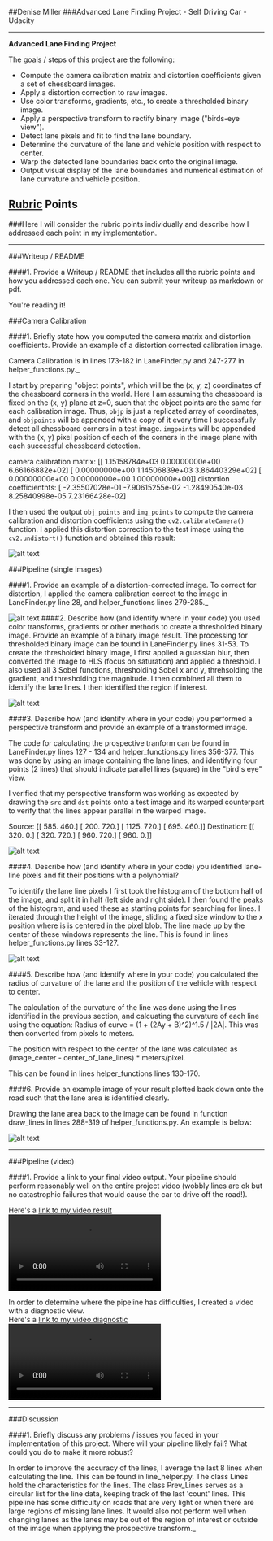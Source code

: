 ##Denise Miller
###Advanced Lane Finding Project - Self Driving Car - Udacity

---

**Advanced Lane Finding Project**

The goals / steps of this project are the following:

* Compute the camera calibration matrix and distortion coefficients given a set of chessboard images.
* Apply a distortion correction to raw images.
* Use color transforms, gradients, etc., to create a thresholded binary image.
* Apply a perspective transform to rectify binary image ("birds-eye view").
* Detect lane pixels and fit to find the lane boundary.
* Determine the curvature of the lane and vehicle position with respect to center.
* Warp the detected lane boundaries back onto the original image.
* Output visual display of the lane boundaries and numerical estimation of lane curvature and vehicle position.

[//]: # (Image References)

[image1]: ./output_images/undistort_checkerboard_output.png "Undistorted"
[image2]: ./output_images/undistort_output.png "Road Transformed"
[image3]: ./output_images/binary_combo_example.png "Binary Example"
[image4]: ./output_images/warped_straight_lines.png "Warp Example"
[image5]: ./output_images/color_fit_lines.png "Fit Visual"
[image6]: ./output_images/example_output1.png "Output"
[video1]: ./output_images/project_video_processed.mp4 "Video"
[video2]: ./output_images/project_video_diagnostics.mp4 "Diagnostic Video"

## [Rubric](https://review.udacity.com/#!/rubrics/571/view) Points
###Here I will consider the rubric points individually and describe how I addressed each point in my implementation.  

---
###Writeup / README

####1. Provide a Writeup / README that includes all the rubric points and how you addressed each one.  You can submit your writeup as markdown or pdf.  

You're reading it!

###Camera Calibration

####1. Briefly state how you computed the camera matrix and distortion coefficients. Provide an example of a distortion corrected calibration image.

Camera Calibration is in lines 173-182 in LaneFinder.py and 247-277 in helper_functions.py._

I start by preparing "object points", which will be the (x, y, z) coordinates of the chessboard corners in the world. Here I am assuming the chessboard is fixed on the (x, y) plane at z=0, such that the object points are the same for each calibration image.  Thus, `objp` is just a replicated array of coordinates, and `objpoints` will be appended with a copy of it every time I successfully detect all chessboard corners in a test image.  `imgpoints` will be appended with the (x, y) pixel position of each of the corners in the image plane with each successful chessboard detection.  

camera calibration matrix:
[[  1.15158784e+03   0.00000000e+00   6.66166882e+02]
 [  0.00000000e+00   1.14506839e+03   3.86440329e+02]
 [  0.00000000e+00   0.00000000e+00   1.00000000e+00]]
distortion coefficientnts:
[ -2.35507028e-01  -7.90615255e-02  -1.28490540e-03   8.25840998e-05
   7.23166428e-02]

I then used the output `obj_points` and `img_points` to compute the camera calibration and distortion coefficients using the `cv2.calibrateCamera()` function.  I applied this distortion correction to the test image using the `cv2.undistort()` function and obtained this result: 

![alt text][image1]

###Pipeline (single images)

####1. Provide an example of a distortion-corrected image.
To correct for distortion, I applied the camera calibration correct to the image in LaneFinder.py line 28, and helper_functions lines 279-285._

![alt text][image2]
####2. Describe how (and identify where in your code) you used color transforms, gradients or other methods to create a thresholded binary image.  Provide an example of a binary image result.
The processing for thresholded binary image can be found in LaneFinder.py lines 31-53.
To create the thresholded binary image, I first applied a guassian blur, then converted the image to HLS (focus on saturation) and applied a threshold.  I also used all 3 Sobel functions, thresholding Sobel x and y, threhsolding the gradient, and thresholding the magnitude.  I then combined all them to identify the lane lines.  I then identified the region if interest.

![alt text][image3]

####3. Describe how (and identify where in your code) you performed a perspective transform and provide an example of a transformed image.

The code for calculating the prospective tranform can be found in LaneFinder.py lines 127 - 134 and helper_functions.py lines 356-377.  This was done by using an image containing the lane lines, and identifying four points (2 lines) that should indicate parallel lines (square) in the "bird's eye" view.

I verified that my perspective transform was working as expected by drawing the `src` and `dst` points onto a test image and its warped counterpart to verify that the lines appear parallel in the warped image.

Source:
[[  585.   460.]
 [  200.   720.]
 [ 1125.   720.]
 [  695.   460.]]
Destination:
[[ 320.    0.]
 [ 320.  720.]
 [ 960.  720.]
 [ 960.    0.]]

![alt text][image4]

####4. Describe how (and identify where in your code) you identified lane-line pixels and fit their positions with a polynomial?

To identify the lane line pixels I first took the histogram of the bottom half of the image, and split it in half (left side and right side).  I then found the peaks of the histogram, and used these as starting points for searching for lines.  I iterated through the height of the image, sliding a fixed size window to the x position where is is centered in the pixel blob.  The line made up by the center of these windows represents the line. This is found in lines helper_functions.py lines 33-127.

![alt text][image5]

####5. Describe how (and identify where in your code) you calculated the radius of curvature of the lane and the position of the vehicle with respect to center.

The calculation of the curvature of the line was done using the lines identified in the previous section, and calcuating the curvature of each line using the equation: Radius of curve = (1 + (2Ay + B)^2)^1.5 / |2A|.  This was then converted from pixels to meters.  

The position with respect to the center of the lane was calculated as (image_center - center_of_lane_lines) * meters/pixel.

This can be found in lines helper_functions lines 130-170.

####6. Provide an example image of your result plotted back down onto the road such that the lane area is identified clearly.

Drawing the lane area back to the image can be found in function draw_lines in lines 288-319 of helper_functions.py.  An example is below:

![alt text][image6]

---

###Pipeline (video)

####1. Provide a link to your final video output.  Your pipeline should perform reasonably well on the entire project video (wobbly lines are ok but no catastrophic failures that would cause the car to drive off the road!).

Here's a [link to my video result](./output_images/project_video_processed.mp4)
![alt text][video1]

In order to determine where the pipeline has difficulties, I created a video with a diagnostic view.  
Here's a [link to my video diagnostic](./output_images/project_video_diagnostics.mp4)
![alt text][video2]

---

###Discussion

####1. Briefly discuss any problems / issues you faced in your implementation of this project.  Where will your pipeline likely fail?  What could you do to make it more robust?

In order to improve the accuracy of the lines, I average the last 8 lines when calculating the line.  This can be found in line_helper.py.  The class Lines hold the characteristics for the lines.  The class Prev_Lines serves as a circular list for the line data, keeping track of the last 'count' lines.  This pipeline has some difficulty on roads that are very light or when there are large regions of missing lane lines.  It would also not perform well when changing lanes as the lanes may be out of the region of interest or outside of the image when applying the prospective transform._

